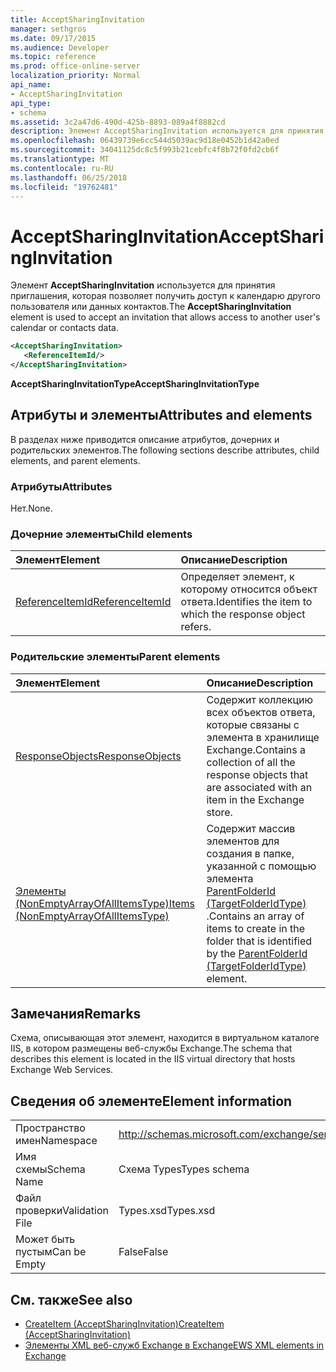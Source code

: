 ```yaml
---
title: AcceptSharingInvitation
manager: sethgros
ms.date: 09/17/2015
ms.audience: Developer
ms.topic: reference
ms.prod: office-online-server
localization_priority: Normal
api_name:
- AcceptSharingInvitation
api_type:
- schema
ms.assetid: 3c2a47d6-490d-425b-8893-089a4f8882cd
description: Элемент AcceptSharingInvitation используется для принятия приглашения, которая позволяет получить доступ к календарю другого пользователя или данных контактов.
ms.openlocfilehash: 06439739e6cc544d5039ac9d18e0452b1d42a0ed
ms.sourcegitcommit: 34041125dc8c5f993b21cebfc4f8b72f0fd2cb6f
ms.translationtype: MT
ms.contentlocale: ru-RU
ms.lasthandoff: 06/25/2018
ms.locfileid: "19762481"
---
```

# <a name="acceptsharinginvitation"></a><span data-ttu-id="a5a38-103">AcceptSharingInvitation</span><span class="sxs-lookup"><span data-stu-id="a5a38-103">AcceptSharingInvitation</span></span>

<span data-ttu-id="a5a38-104">Элемент **AcceptSharingInvitation** используется для принятия приглашения, которая позволяет получить доступ к календарю другого пользователя или данных контактов.</span><span class="sxs-lookup"><span data-stu-id="a5a38-104">The **AcceptSharingInvitation** element is used to accept an invitation that allows access to another user's calendar or contacts data.</span></span> 
  
```xml
<AcceptSharingInvitation>
   <ReferenceItemId/>
</AcceptSharingInvitation>
```

 <span data-ttu-id="a5a38-105">**AcceptSharingInvitationType**</span><span class="sxs-lookup"><span data-stu-id="a5a38-105">**AcceptSharingInvitationType**</span></span>
## <a name="attributes-and-elements"></a><span data-ttu-id="a5a38-106">Атрибуты и элементы</span><span class="sxs-lookup"><span data-stu-id="a5a38-106">Attributes and elements</span></span>

<span data-ttu-id="a5a38-107">В разделах ниже приводится описание атрибутов, дочерних и родительских элементов.</span><span class="sxs-lookup"><span data-stu-id="a5a38-107">The following sections describe attributes, child elements, and parent elements.</span></span>
  
### <a name="attributes"></a><span data-ttu-id="a5a38-108">Атрибуты</span><span class="sxs-lookup"><span data-stu-id="a5a38-108">Attributes</span></span>

<span data-ttu-id="a5a38-109">Нет.</span><span class="sxs-lookup"><span data-stu-id="a5a38-109">None.</span></span>
  
### <a name="child-elements"></a><span data-ttu-id="a5a38-110">Дочерние элементы</span><span class="sxs-lookup"><span data-stu-id="a5a38-110">Child elements</span></span>

|<span data-ttu-id="a5a38-111">**Элемент**</span><span class="sxs-lookup"><span data-stu-id="a5a38-111">**Element**</span></span>|<span data-ttu-id="a5a38-112">**Описание**</span><span class="sxs-lookup"><span data-stu-id="a5a38-112">**Description**</span></span>|
|:-----|:-----|
|[<span data-ttu-id="a5a38-113">ReferenceItemId</span><span class="sxs-lookup"><span data-stu-id="a5a38-113">ReferenceItemId</span></span>](referenceitemid.md) <br/> |<span data-ttu-id="a5a38-114">Определяет элемент, к которому относится объект ответа.</span><span class="sxs-lookup"><span data-stu-id="a5a38-114">Identifies the item to which the response object refers.</span></span>  <br/> |
   
### <a name="parent-elements"></a><span data-ttu-id="a5a38-115">Родительские элементы</span><span class="sxs-lookup"><span data-stu-id="a5a38-115">Parent elements</span></span>

|<span data-ttu-id="a5a38-116">**Элемент**</span><span class="sxs-lookup"><span data-stu-id="a5a38-116">**Element**</span></span>|<span data-ttu-id="a5a38-117">**Описание**</span><span class="sxs-lookup"><span data-stu-id="a5a38-117">**Description**</span></span>|
|:-----|:-----|
|[<span data-ttu-id="a5a38-118">ResponseObjects</span><span class="sxs-lookup"><span data-stu-id="a5a38-118">ResponseObjects</span></span>](responseobjects.md) <br/> |<span data-ttu-id="a5a38-119">Содержит коллекцию всех объектов ответа, которые связаны с элемента в хранилище Exchange.</span><span class="sxs-lookup"><span data-stu-id="a5a38-119">Contains a collection of all the response objects that are associated with an item in the Exchange store.</span></span>  <br/> |
|[<span data-ttu-id="a5a38-120">Элементы (NonEmptyArrayOfAllItemsType)</span><span class="sxs-lookup"><span data-stu-id="a5a38-120">Items (NonEmptyArrayOfAllItemsType)</span></span>](items-nonemptyarrayofallitemstype.md) <br/> |<span data-ttu-id="a5a38-121">Содержит массив элементов для создания в папке, указанной с помощью элемента [ParentFolderId (TargetFolderIdType)](parentfolderid-targetfolderidtype.md) .</span><span class="sxs-lookup"><span data-stu-id="a5a38-121">Contains an array of items to create in the folder that is identified by the [ParentFolderId (TargetFolderIdType)](parentfolderid-targetfolderidtype.md) element.</span></span>  <br/> |
   
## <a name="remarks"></a><span data-ttu-id="a5a38-122">Замечания</span><span class="sxs-lookup"><span data-stu-id="a5a38-122">Remarks</span></span>

<span data-ttu-id="a5a38-123">Схема, описывающая этот элемент, находится в виртуальном каталоге IIS, в котором размещены веб-службы Exchange.</span><span class="sxs-lookup"><span data-stu-id="a5a38-123">The schema that describes this element is located in the IIS virtual directory that hosts Exchange Web Services.</span></span>
  
## <a name="element-information"></a><span data-ttu-id="a5a38-124">Сведения об элементе</span><span class="sxs-lookup"><span data-stu-id="a5a38-124">Element information</span></span>

|||
|:-----|:-----|
|<span data-ttu-id="a5a38-125">Пространство имен</span><span class="sxs-lookup"><span data-stu-id="a5a38-125">Namespace</span></span>  <br/> |http://schemas.microsoft.com/exchange/services/2006/types  <br/> |
|<span data-ttu-id="a5a38-126">Имя схемы</span><span class="sxs-lookup"><span data-stu-id="a5a38-126">Schema Name</span></span>  <br/> |<span data-ttu-id="a5a38-127">Схема Types</span><span class="sxs-lookup"><span data-stu-id="a5a38-127">Types schema</span></span>  <br/> |
|<span data-ttu-id="a5a38-128">Файл проверки</span><span class="sxs-lookup"><span data-stu-id="a5a38-128">Validation File</span></span>  <br/> |<span data-ttu-id="a5a38-129">Types.xsd</span><span class="sxs-lookup"><span data-stu-id="a5a38-129">Types.xsd</span></span>  <br/> |
|<span data-ttu-id="a5a38-130">Может быть пустым</span><span class="sxs-lookup"><span data-stu-id="a5a38-130">Can be Empty</span></span>  <br/> |<span data-ttu-id="a5a38-131">False</span><span class="sxs-lookup"><span data-stu-id="a5a38-131">False</span></span>  <br/> |
   
## <a name="see-also"></a><span data-ttu-id="a5a38-132">См. также</span><span class="sxs-lookup"><span data-stu-id="a5a38-132">See also</span></span>

- [<span data-ttu-id="a5a38-133">CreateItem (AcceptSharingInvitation)</span><span class="sxs-lookup"><span data-stu-id="a5a38-133">CreateItem (AcceptSharingInvitation)</span></span>](createitem-acceptsharinginvitation.md)
- [<span data-ttu-id="a5a38-134">Элементы XML веб-служб Exchange в Exchange</span><span class="sxs-lookup"><span data-stu-id="a5a38-134">EWS XML elements in Exchange</span></span>](ews-xml-elements-in-exchange.md)

